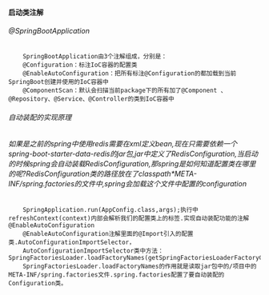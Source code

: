 #### 启动类注解
###### @SpringBootApplication

        SpringBootApplication由3个注解组成，分别是：
        @Configuration：标注IoC容器的配置类
        @EnableAutoConfiguration：把所有标注@Configuration的都加载到当前SpringBoot创建并使用的IoC容器中
        @ComponentScan：默认会扫描当前package下的所有加了@Component 、@Repository、@Service、@Controller的类到IoC容器中
###### 自动装配的实现原理
###### 如果是之前的spring中使用redis需要在xml定义bean,现在只需要依赖一个spring-boot-starter-data-redis的jar包,jar中定义了RedisConfiguration,当启动的时候spring会自动装载RedisConfiguration,那spring是如何知道配置类在哪里的呢?RedisConfiguration类的路径放在了classpath*META-INF/spring.factories的文件中,spring会加载这个文件中配置的configuration

        SpringApplication.run(AppConfig.class,args);执行中refreshContext(context)内部会解析我们的配置类上的标签.实现自动装配功能的注解@EnableAutoConfiguration
        @EnableAutoConfiguration注解里面的@Import引入的配置类.AutoConfigurationImportSelector，
        AutoConfigurationImportSelector类中方法：SpringFactoriesLoader.loadFactoryNames(getSpringFactoriesLoaderFactoryClass(),getBeanClassLoader());
        SpringFactoriesLoader.loadFactoryNames的作用就是读取jar包中的/项目中的META-INF/spring.factories文件.spring.factories配置了要自动装配的Configuration类。

